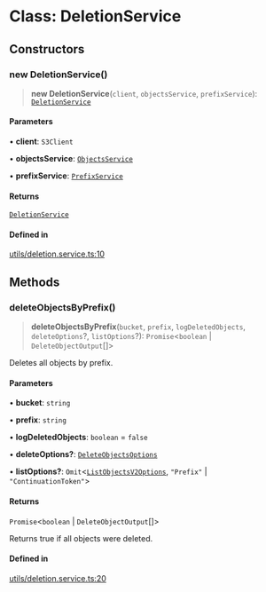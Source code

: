 # Class: DeletionService

## Constructors

### new DeletionService()

> **new DeletionService**(`client`, `objectsService`, `prefixService`): [`DeletionService`](DeletionService.md)

#### Parameters

• **client**: `S3Client`

• **objectsService**: [`ObjectsService`](ObjectsService.md)

• **prefixService**: [`PrefixService`](PrefixService.md)

#### Returns

[`DeletionService`](DeletionService.md)

#### Defined in

[utils/deletion.service.ts:10](https://github.com/LabO8/nestjs-s3/blob/1543c2d00f94450144b62a41101481b695225e3d/src/utils/deletion.service.ts#L10)

## Methods

### deleteObjectsByPrefix()

> **deleteObjectsByPrefix**(`bucket`, `prefix`, `logDeletedObjects`, `deleteOptions`?, `listOptions`?): `Promise`\<`boolean` \| `DeleteObjectOutput`[]\>

Deletes all objects by prefix.

#### Parameters

• **bucket**: `string`

• **prefix**: `string`

• **logDeletedObjects**: `boolean` = `false`

• **deleteOptions?**: [`DeleteObjectsOptions`](../type-aliases/DeleteObjectsOptions.md)

• **listOptions?**: `Omit`\<[`ListObjectsV2Options`](../type-aliases/ListObjectsV2Options.md), `"Prefix"` \| `"ContinuationToken"`\>

#### Returns

`Promise`\<`boolean` \| `DeleteObjectOutput`[]\>

Returns true if all objects were deleted.

#### Defined in

[utils/deletion.service.ts:20](https://github.com/LabO8/nestjs-s3/blob/1543c2d00f94450144b62a41101481b695225e3d/src/utils/deletion.service.ts#L20)

